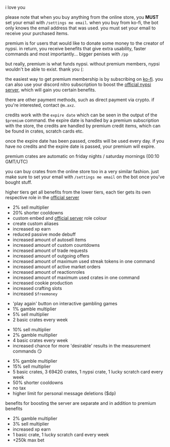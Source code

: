 <script>
  import DocsTemplate from "$lib/components/docs/DocsTemplate.svelte"
  import DocsHeader from '$lib/components/docs/DocsHeader.svelte';
</script>

<DocsTemplate title='premium ranks' description="discover nypsi discord bot premium ranks — learn how to purchase, access benefits, manage credits, get premium crates, and buy items via ko-fi." />

i love you

please note that when you buy anything from the online store, you **MUST** set your email with `/settings me email`. when you buy from ko-fi, the bot only knows the email address that was used. you must set your email to receive your purchased items.

<DocsHeader header='h2' text="what is premium?" />

premium is for users that would like to donate some money to the creator of nypsi. in return, you
receive benefits that give extra usability, faster commands and most importantly... bigger penises
with `/pp`

but really, premium is what funds nypsi. without premium members, nypsi wouldn't be able to exist. thank you (:

<DocsHeader header='h2' text="how do i get premium?" />

the easiest way to get premium membership is by subscribing on
[ko-fi](https://ko-fi.com/tekoh/tiers). you can also use your discord nitro subscription to boost
the [official nypsi server](/discord), which will gain you certain benefits.

there are other payment methods, such as direct payment via crypto. if you're interested, contact
`@m.axz`.

<DocsHeader header='h2' text="credits" />

credits work with the `expire date` which can be seen in the output of the `$premium` command. the expire date is handled by a premium subscription with the store, the credits are handled by premium credit items, which can be found in crates, scratch cards etc.

once the expire date has been passed, credits will be used every day. if you have no credits and the expire date is passed, your premium will expire.

<DocsHeader header='h2' text="when do i get my premium crates?" />

premium crates are automatic on friday nights / saturday mornings (00:10 GMT/UTC)

<DocsHeader header='h2' text="buying items" />

you can buy crates from the online store too in a very similar fashion. just make sure to set your email with `/settings me email` on the bot once you've bought stuff.

<DocsHeader header='h2' text='benefits' />

higher tiers get all benefits from the lower tiers, each tier gets its own respective role in the [official server](https://nypsi.xyz/discord)

<DocsHeader header='h3' text='bronze' />

- 2% sell multiplier
- 20% shorter cooldowns
- custom embed and [official server](https://nypsi.xyz/discord) role colour
- create custom aliases
- increased xp earn
- reduced passive mode debuff
- increased amount of autosell items
- increased amount of custom countdowns
- increased amount of trade requests
- increased amount of outgoing offers
- increased amount of maximum used streak tokens in one command
- increased amount of active market orders
- increased amount of reactionroles
- increased amount of maximum used crates in one command
- increased cookie production
- increased crafting slots
- increased `$freemoney`

<DocsHeader header='h3' text='silver' />

- 'play again' button on interactive gambling games
- 1% gamble multiplier
- 5% sell multiplier
- 2 basic crates every week

<DocsHeader header='h3' text='gold' />

- 10% sell multiplier
- 2% gamble multiplier
- 4 basic crates every week
- increased chance for more 'desirable' results in the measurement commands 😏

<DocsHeader header='h3' text='platinum' />

- 5% gamble multiplier
- 15% sell multiplier
- 5 basic crates, 3 69420 crates, 1 nypsi crate, 1 lucky scratch card every week
- 50% shorter cooldowns
- no tax
- higher limit for personal message deletions ($dp)

<DocsHeader heaader='h3' text='server booster' />

benefits for boosting the server are separate and in addition to premium benefits

- 2% gamble multiplier
- 3% sell multiplier
- increased xp earn
- 1 basic crate, 1 lucky scratch card every week
- +250k max bet
